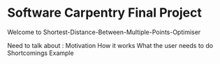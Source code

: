 # Software Carpentry Final Project
Welcome to Shortest-Distance-Between-Multiple-Points-Optimiser


Need to talk about :
Motivation
How it works
What the user needs to do
Shortcomings
Example
